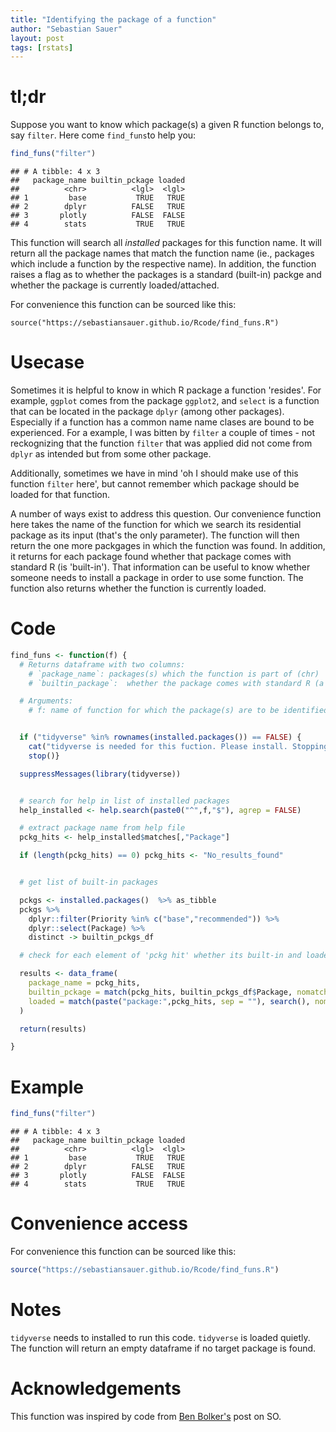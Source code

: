 ```yaml
---
title: "Identifying the package of a function"
author: "Sebastian Sauer"
layout: post
tags: [rstats]
---
```



# tl;dr
Suppose you want to know which package(s) a given R function belongs to, say `filter`. Here come `find_funs`to help you:

```r
find_funs("filter")
```

```
## # A tibble: 4 x 3
##   package_name builtin_pckage loaded
##          <chr>          <lgl>  <lgl>
## 1         base           TRUE   TRUE
## 2        dplyr          FALSE   TRUE
## 3       plotly          FALSE  FALSE
## 4        stats           TRUE   TRUE
```

This function will search all *installed* packages for this function name. It will return all the package names that match the function name (ie., packages which include a function by the respective name). In addition, the function raises a flag as to whether the packages is a standard (built-in) packge and whether the package is currently loaded/attached.


For convenience this function can be sourced like this:

```
source("https://sebastiansauer.github.io/Rcode/find_funs.R")
```


# Usecase
Sometimes it is helpful to know in which R package a function 'resides'. For example, `ggplot` comes from the package `ggplot2`, and `select` is a function that can be located in the package `dplyr` (among other packages). Especially if a function has a common name name clases are bound to be experienced. For a example, I was bitten by `filter` a couple of times - not reckognizing that the function `filter` that was applied did not come from `dplyr` as intended but from some other package.

Additionally, sometimes we have in mind 'oh I should make use of this function `filter` here', but cannot remember which package should be loaded for that function.

A number of ways exist to address this question. Our convenience function here takes the name of the function for which we search its residential package as its input (that's the only parameter). The function will then return the one more packgages in which the function was found. In addition, it returns for each package found whether that package comes with standard R (is 'built-in'). That information can be useful to know whether someone needs to install a package in order to use some function. The function also returns whether the function is currently loaded.



# Code



```r
find_funs <- function(f) {
  # Returns dataframe with two columns:
    # `package_name`: packages(s) which the function is part of (chr)
    # `builtin_package`:  whether the package comes with standard R (a 'builtin'  package)

  # Arguments:
    # f: name of function for which the package(s) are to be identified.


  if ("tidyverse" %in% rownames(installed.packages()) == FALSE) {
    cat("tidyverse is needed for this fuction. Please install. Stopping")
    stop()}

  suppressMessages(library(tidyverse))


  # search for help in list of installed packages
  help_installed <- help.search(paste0("^",f,"$"), agrep = FALSE)

  # extract package name from help file
  pckg_hits <- help_installed$matches[,"Package"]

  if (length(pckg_hits) == 0) pckg_hits <- "No_results_found"


  # get list of built-in packages

  pckgs <- installed.packages()  %>% as_tibble
  pckgs %>%
    dplyr::filter(Priority %in% c("base","recommended")) %>%
    dplyr::select(Package) %>%
    distinct -> builtin_pckgs_df

  # check for each element of 'pckg hit' whether its built-in and loaded (via match). Then print results.

  results <- data_frame(
    package_name = pckg_hits,
    builtin_pckage = match(pckg_hits, builtin_pckgs_df$Package, nomatch = 0) > 0,
    loaded = match(paste("package:",pckg_hits, sep = ""), search(), nomatch = 0) > 0
  )

  return(results)

}
```


# Example


```r
find_funs("filter")
```

```
## # A tibble: 4 x 3
##   package_name builtin_pckage loaded
##          <chr>          <lgl>  <lgl>
## 1         base           TRUE   TRUE
## 2        dplyr          FALSE   TRUE
## 3       plotly          FALSE  FALSE
## 4        stats           TRUE   TRUE
```


# Convenience access

For convenience this function can be sourced like this:


```r
source("https://sebastiansauer.github.io/Rcode/find_funs.R")
```


# Notes

`tidyverse` needs to installed to run this code. `tidyverse` is loaded quietly. The function will return an empty dataframe if no target package is found.


# Acknowledgements

This function was inspired by code from [Ben Bolker's](https://stackoverflow.com/questions/10553755/name-of-a-package-for-a-given-function-in-r) post on SO.
